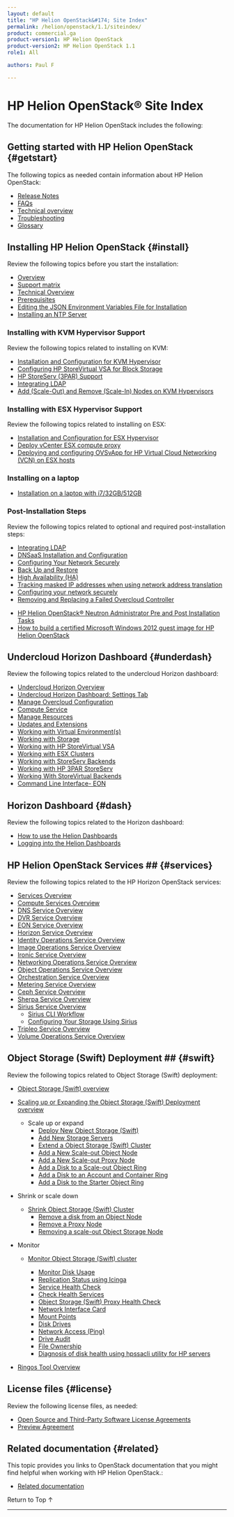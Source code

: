 ```yaml
---
layout: default
title: "HP Helion OpenStack&#174; Site Index"
permalink: /helion/openstack/1.1/siteindex/
product: commercial.ga
product-version1: HP Helion OpenStack
product-version2: HP Helion OpenStack 1.1
role1: All

authors: Paul F

---
```

<!--UNDER REVISION-->

<script>

function PageRefresh {
onLoad="window.refresh"
}

PageRefresh();

</script>

<!--
<p style="font-size: small;"> <a href="/helion/openstack/1.1/3rd-party-license-agreements/">&#9664; PREV</a> | <a href="/helion/openstack/1.1/">&#9650; UP</a> | NEXT &#9654; </p>
-->

# HP Helion OpenStack&#174; Site Index

The documentation for HP Helion OpenStack includes the following:

<!-- Trying something
* [Release Notes](#release)
* [Getting started with HP Helion OpenStack](#getstart)
* [Related documentation](#related)
* [Installing HP Helion OpenStack](#install)
* [Updating HP Helion OpenStack](#update)
* [Undercloud Horizon Dashboard](#underdash)
* [Horizon Dashboard](#dash)
* [HP Helion OpenStack Services](#services)
* [Object Storage (Swift) Deployment](#swift)
* [License files](#license)
* [Related documentation](#related)
-->


## Getting started with HP Helion OpenStack {#getstart}

The following topics as needed contain information about HP Helion OpenStack:

- [Release Notes](/helion/openstack/1.1/release-notes/) 
- [FAQs](/helion/openstack/1.1/faq/)  
- [Technical overview](/helion/openstack/1.1/technical-overview/)
- [Troubleshooting](/helion/openstack/1.1/services/troubleshooting/)
- [Glossary](/helion/openstack/1.1/glossary/)


## Installing HP Helion OpenStack {#install}

Review the following topics before you start the installation:

- [Overview](/helion/openstack/1.1/install/overview/) 
- [Support matrix](/helion/openstack/1.1/support-matrix/)
- [Technical Overview](/helion/openstack/1.1/technical-overview/)
- [Prerequisites](/helion/openstack/1.1/install/prereqs/)
- [Editing the JSON Environment Variables File for Installation](/helion/openstack/1.1/install/envars/)
- [Installing an NTP Server](/helion/openstack/1.1/install/ntp/)


### Installing with KVM Hypervisor Support

Review the following topics related to installing on KVM:

- [Installation and Configuration for KVM Hypervisor](/helion/openstack/1.1/install/kvm/)
- [Configuring HP StoreVirtual VSA for Block Storage](/helion/openstack/1.1/install/vsa/)
- [HP StoreServ (3PAR) Support](/helion/openstack/1.1/install/3par/)
- [Integrating LDAP](/helion/openstack/1.1/services/identity/integrate-ldap/)
- [Add (Scale-Out) and Remove (Scale-In) Nodes on KVM Hypervisors](/helion/openstack/1.1/install/add/nodes/)

### Installing with ESX Hypervisor Support

Review the following topics related to installing on ESX:

- [Installation and Configuration for ESX Hypervisor](/helion/openstack/1.1/install/esx/)
- [Deploy vCenter ESX compute proxy](/helion/openstack/1.1/install/esx/proxy/)
- [Deploying and configuring OVSvApp for HP Virtual Cloud Networking (VCN) on ESX hosts](/helion/openstack/1.1/install/ovsvapp/)

### Installing on a laptop

*  [Installation on a laptop with i7/32GB/512GB]( /helion/openstack/1.1/install/laptop/demo/)

### Post-Installation Steps

Review the following topics related to optional and required post-installation steps:

- [Integrating LDAP](/helion/openstack/1.1/services/identity/integrate-ldap/)
- [DNSaaS Installation and Configuration](/helion/openstack/1.1/install/dnsaas/)
- [Configuring Your Network Securely](/helion/openstack/1.1/install/security/)
- [Back Up and Restore](/helion/openstack/1.1/backup.restore/)
- [High Availability (HA)](/helion/openstack/1.1/high-availability/)
- [Tracking masked IP addresses when using network address translation](/helion/openstack/1.1/maskedIP/)
- [Configuring your network securely](/helion/openstack/1.1/install/security/)
- [Removing and Replacing a Failed Overcloud Controller]( /helion/openstack/1.1/removing/failedovercloud/)
* [HP Helion OpenStack&reg; Neutron Administrator Pre and Post Installation Tasks]( /helion/openstack/1.1/services/neutron/installation/intro/)
*  [How to build a certified Microsoft Windows 2012 guest image for HP Helion OpenStack]( /helion/openstack/1.1/create-deploy/certified-microsoft-windows/guest-image/)


## Undercloud Horizon Dashboard {#underdash}

Review the following topics related to the undercloud Horizon dashboard:

- [Undercloud Horizon Overview](/helion/openstack/1.1/undercloud/horizon/overview/)
- [Undercloud Horizon Dashboard: Settings Tab](/helion/openstack/1.1/undercloud/admin/settings/)
- [Manage Overcloud Configuration](/helion/openstack/1.1/undercloud/oc/config/)
- [Compute Service](/helion/openstack/1.1/undercloud/resource/esx/compute/)
- [Manage Resources](/helion/openstack/1.1/undercloud/manage/resources/overview/)
- [Updates and Extensions](/helion/openstack/1.1/undercloud/admin/updates-and-extension/)
- [Working with Virtual Environment(s)](/helion/openstack/1.1/undercloud/resource/esx/)
- [Working with Storage](/helion/openstack/1.1/undercloud/manage/resources/storage/)
- [Working with HP StoreVirtual VSA](/helion/openstack/1.1/undercloud/storage/storevirtual/)
- [Working with ESX Clusters](/helion/openstack/1.1/undercloud/oc/config/esx/)
- [Working with StoreServ Backends](/helion/openstack/1.1/undercloud/oc/config/storeserv/)
- [Working with HP 3PAR StoreServ](/helion/openstack/1.1/undercloud/storage/storeserv/)
- [Working With StoreVirtual Backends](/helion/openstack/1.1/undercloud/oc/config/storevirtual/)
- [Command Line Interface- EON](/helion/openstack/1.1/undercloud/eon/cli/)

## Horizon Dashboard {#dash}

Review the following topics related to the Horizon dashboard:

- [How to use the Helion Dashboards](/helion/openstack/1.1/dashboard/how-works/)
- [Logging into the Helion Dashboards](/helion/openstack/1.1/dashboard/login/)


## HP Helion OpenStack Services ## {#services}

Review the following topics related to the HP Horizon OpenStack services:


- [Services Overview](/helion/openstack/1.1/services/overview/)
- [Compute Services Overview](/helion/openstack/1.1/services/compute/overview/)
- [DNS Service Overview](/helion/openstack/1.1/services/dns/overview/)
- [DVR Service Overview](/helion/openstack/1.1/services/dvr/overview/)
- [EON Service Overview](/helion/openstack/1.1/services/eon/overview/)
- [Horizon Service Overview](/helion/openstack/1.1/services/horizon/overview/)
- [Identity Operations Service Overview](/helion/openstack/1.1/services/identity/overview/)
- [Image Operations Service Overview](/helion/openstack/1.1/services/imaging/overview/)
- [Ironic Service Overview](/helion/openstack/1.1/services/ironic/overview/)
- [Networking Operations Service Overview](/helion/openstack/1.1/services/networking/overview/)
- [Object Operations Service Overview](/helion/openstack/1.1/services/object/overview/)
- [Orchestration Service Overview](/helion/openstack/1.1/services/orchestration/overview/)
- [Metering Service Overview](/helion/openstack/1.1/services/reporting/overview/)
- [Ceph Service Overview]( /helion/openstack/1.1/services/ceph/)
- [Sherpa Service Overview](/helion/openstack/1.1/services/sherpa/overview/)
- [Sirius Service Overview](/helion/openstack/1.1/services/sirius/overview/)
	- [Sirius CLI Workflow](/helion/openstack/1.1/sirius/cli/workflow)
	- [Configuring Your Storage Using Sirius](/helion/openstack/1.1/sirius-cli/)
- [Tripleo Service Overview](/helion/openstack/1.1/services/tripleo/overview/)
- [Volume Operations Service Overview](/helion/openstack/1.1/services/volume/overview/)

<!-- Not in 1.01
- [Eve Service Overview](/helion/openstack/1.1/services/eve/overview/)
- [Focus Service Overview](/helion/openstack/1.1/services/focus/overview/)
- [Reporting Service Overview](/helion/openstack/1.1/services/reporting/overview/) -->



## Object Storage (Swift) Deployment ## {#swift}

Review the following topics related to Object Storage (Swift) deployment:

- [Object Storage (Swift) overview](/helion/openstack/1.1/services/object/overview/)
- [Scaling up or Expanding the Object Storage (Swift) Deployment overview](/helion/openstack/1.1/services/object/overview/scale-out-swift/)

	- Scale up or expand 
		- [Deploy New  Object Storage (Swift)](/helion/openstack/1.1/services/swift/deployment-scale-out/)
		- [Add New Storage Servers](/helion/openstack/1.1/services/swift/provision-nodes)
		- [Extend a Object Storage (Swift) Cluster](/helion/openstack/1.1/services/object/swift/expand-cluster/)
		- [Add a New Scale-out Object Node](/helion/openstack/1.1/services/swift/deployment/add-disk-object-node/)
		- [Add a New Scale-out Proxy Node](/helion/openstack/1.1/services/swift/deployment/add-proxy-node/)
		- [Add a Disk to a Scale-out Object Ring](/helion/openstack/1.1/services/swift/deployment/add-disk-scale-out/)
		- [Add a Disk to an Account and Container Ring](/helion/openstack/1.1/services/swift/deployment/add-disk-account-container/)
		- [Add a Disk to the Starter Object Ring](/helion/openstack/1.1/services/swift/deployment/add-disk-starter/)

- Shrink or scale down

	- [Shrink Object Storage (Swift) Cluster](/helion/openstack/1.1/services/object/swift/shrink-cluster/) 
		- [Remove a disk from an Object Node](/helion/openstack/1.1/services/swift/deployment/remove-existing-disk/)
		- [Remove a Proxy Node](/helion/openstack/1.1/services/swift/deployment/remove-proxy-node/)
		- [Removing a scale-out Object Storage Node](/helion/openstack/1.1/services/swift/deployment/remove-scale-out-object-node/)
	
- Monitor

	- [Monitor Object Storage (Swift) cluster]( /helion/openstack/1.1/services/object/swift/Monitor-cluster/)

		* [Monitor Disk Usage]( /helion/openstack/1.1/services/object/swift/Monitor-disk/)
		* [Replication Status using Icinga](/helion/openstack/1.1/services/object/swift/replica-status/)
		* [Service Health Check](/helion/openstack/1.1/services/object/swift/health-check/)
		* [Check Health Services](/helion/openstack/1.1/services/object/swift/health-swift-services/)
		* [Object Storage (Swift) Proxy Health Check]( /helion/openstack/1.1/services/object/swift/monitor-swift-proxy-health-checks/)
		* [Network Interface Card](/helion/openstack/1.1/services/object/swift/monitor-speed-of-NIC/)
		* [Mount Points](/helion/openstack/1.1/services/object/swift/mount-points/)
		* [Disk Drives](/helion/openstack/1.1/services/object/swift/disk-drive/)
		* [Network Access (Ping)](/helion/openstack/1.1/services/object/swift/monitor-network-access-ping/)
		* [Drive Audit]( /helion/openstack/1.1/services/object/swift/monitor-swift-drive-audit/)
		* [File Ownership](/helion/openstack/1.1/services/object/swift/file-ownership/)
		* [Diagnosis of disk health using hpssacli utility for HP servers](/helion/openstack/1.1/services/swift/diagnosis-disk-health/hpssacli/)

- [Ringos Tool Overview](/helion/openstack/1.1/GA1/services/object/pyringos/)

## License files {#license}

Review the following license files, as needed:

- [Open Source and Third-Party Software License Agreements](/helion/openstack/1.1/3rd-party-license-agreements/)
- [Preview Agreement](/helion/openstack/1.1/eula/)
 
## Related documentation {#related}

This topic provides you links to OpenStack documentation that you might find helpful when working with HP Helion OpenStack.\:

* [Related documentation](/helion/openstack/1.1/related-links)

<a href="#top" style="padding:14px 0px 14px 0px; text-decoration: none;"> Return to Top &#8593; </a>
 
----

